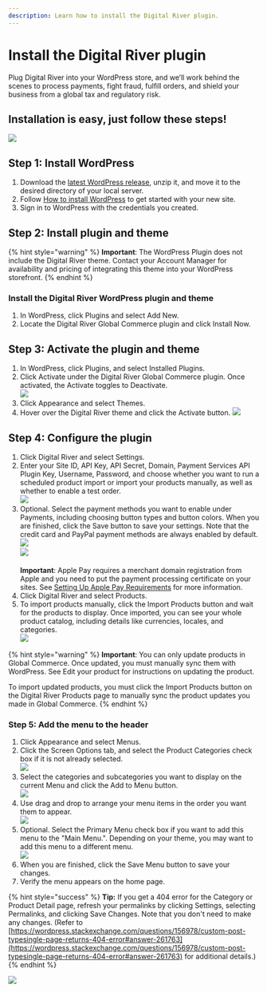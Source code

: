 ```yaml
---
description: Learn how to install the Digital River plugin.
---
```


# Install the Digital River plugin

Plug Digital River into your WordPress store, and we’ll work behind the scenes to process payments, fight fraud, fulfill orders, and shield your business from a global tax and regulatory risk.‌&#x20;

## Installation is easy, just follow these steps!

![](.gitbook/assets/plugin\_setup1.png)

## Step 1: Install WordPress

1. Download the [latest WordPress release](https://wordpress.org/download/), unzip it, and move it to the desired directory of your local server.
2. Follow [How to install WordPress](https://wordpress.org/support/article/how-to-install-wordpress/) to get started with your new site.
3. Sign in to WordPress with the credentials you created.

## Step 2: Install plugin and theme

{% hint style="warning" %}
**Important**: The WordPress Plugin does not include the Digital River theme. Contact your Account Manager for availability and pricing of integrating this theme into your WordPress storefront.
{% endhint %}

### Install the Digital River WordPress plugin and theme

1. In WordPress, click Plugins and select Add New.
2. Locate the Digital River Global Commerce plugin and click Install Now.

## Step 3: Activate the plugin and theme

1. In WordPress, click Plugins, and select Installed Plugins.
2. Click Activate under the Digital River Global Commerce plugin. Once activated, the Activate toggles to Deactivate.\
   &#x20;![](.gitbook/assets/Plugins.png)&#x20;
3. Click Appearance and select Themes.
4. Hover over the Digital River theme and click the Activate button. ![](.gitbook/assets/Activate.png)&#x20;

## Step 4: Configure the plugin

1. Click Digital River and select Settings.
2. Enter your Site ID, API Key, API Secret, Domain, Payment Services API Plugin Key, Username, Password, and choose whether you want to run a scheduled product import or import your products manually, as well as whether to enable a test order.\
   &#x20;![](<.gitbook/assets/BlueSettingsTop (1).png>)
3. Optional. Select the payment methods you want to enable under Payments, including choosing button types and button colors. When you are finished, click the Save button to save your settings. Note that the credit card and PayPal payment methods are always enabled by default.\
   &#x20;![](<.gitbook/assets/bluesettingsmiddle (1).png>)\
   &#x20;![](.gitbook/assets/BlueSettingsBottom.png) \
   \
   **Important**: Apple Pay requires a merchant domain registration from Apple and you need to put the payment processing certificate on your sites. See [Setting Up Apple Pay Requirements](https://developer.apple.com/documentation/passkit/apple\_pay/setting\_up\_apple\_pay\_requirements/) for more information.
4. Click Digital River and select Products.
5. To import products manually, click the Import Products button and wait for the products to display. Once imported, you can see your whole product catalog, including details like currencies, locales, and categories. \
   ![](<.gitbook/assets/importproducts (1).png>)&#x20;

{% hint style="warning" %}
**Important**: You can only update products in Global Commerce. Once updated, you must manually sync them with WordPress. See Edit your product for instructions on updating the product.

To import updated products, you must click the Import Products button on the Digital River Products page to manually sync the product updates you made in Global Commerce.
{% endhint %}

### Step 5: Add the menu to the header

1. Click Appearance and select Menus.
2. Click the Screen Options tab, and select the Product Categories check box if it is not already selected.\
   &#x20;![](.gitbook/assets/ProductCategoriesBoxes.png)&#x20;
3. Select the categories and subcategories you want to display on the current Menu and click the Add to Menu button. \
   ![](.gitbook/assets/CategoriesSubcategories.png)&#x20;
4. Use drag and drop to arrange your menu items in the order you want them to appear.\
   ![](.gitbook/assets/DragandDrop.png)&#x20;
5. Optional. Select the Primary Menu check box if you want to add this menu to the "Main Menu.". Depending on your theme, you may want to add this menu to a different menu.\
   &#x20;![](.gitbook/assets/PrimaryMenuDialog.png)&#x20;
6. When you are finished, click the Save Menu button to save your changes.
7. Verify the menu appears on the home page.

{% hint style="success" %}
**Tip:** If you get a 404 error for the Category or Product Detail page, refresh your permalinks by clicking Settings, selecting Permalinks, and clicking Save Changes. Note that you don't need to make any changes. (Refer to [https://wordpress.stackexchange.com/questions/156978/custom-post-typesingle-page-returns-404-error#answer-261763](https://wordpress.stackexchange.com/questions/156978/custom-post-typesingle-page-returns-404-error#answer-261763) for additional details.)
{% endhint %}

![](.gitbook/assets/Refresh-your-permalinks.png)
